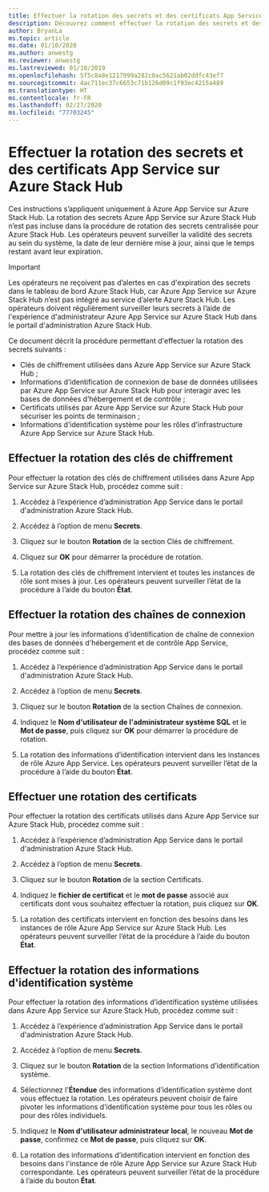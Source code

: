 ```yaml
---
title: Effectuer la rotation des secrets et des certificats App Service sur Azure Stack Hub
description: Découvrez comment effectuer la rotation des secrets et des certificats utilisés par Azure App Service sur Azure Stack Hub.
author: BryanLa
ms.topic: article
ms.date: 01/10/2020
ms.author: anwestg
ms.reviewer: anwestg
ms.lastreviewed: 01/10/2019
ms.openlocfilehash: 5f5c8a8e1217999a282c0ac5621ab02ddfc43ef7
ms.sourcegitcommit: 4ac711ec37c6653c71b126d09c1f93ec4215a489
ms.translationtype: HT
ms.contentlocale: fr-FR
ms.lasthandoff: 02/27/2020
ms.locfileid: "77703245"
---
```

# <a name="rotate-app-service-on-azure-stack-hub-secrets-and-certificates"></a>Effectuer la rotation des secrets et des certificats App Service sur Azure Stack Hub

Ces instructions s’appliquent uniquement à Azure App Service sur Azure Stack Hub.  La rotation des secrets Azure App Service sur Azure Stack Hub n’est pas incluse dans la procédure de rotation des secrets centralisée pour Azure Stack Hub.  Les opérateurs peuvent surveiller la validité des secrets au sein du système, la date de leur dernière mise à jour, ainsi que le temps restant avant leur expiration.

> [!Important]
> Les opérateurs ne reçoivent pas d’alertes en cas d'expiration des secrets dans le tableau de bord Azure Stack Hub, car Azure App Service sur Azure Stack Hub n’est pas intégré au service d’alerte Azure Stack Hub.  Les opérateurs doivent régulièrement surveiller leurs secrets à l’aide de l'expérience d'administrateur Azure App Service sur Azure Stack Hub dans le portail d'administration Azure Stack Hub.

Ce document décrit la procédure permettant d'effectuer la rotation des secrets suivants :

* Clés de chiffrement utilisées dans Azure App Service sur Azure Stack Hub ;
* Informations d’identification de connexion de base de données utilisées par Azure App Service sur Azure Stack Hub pour interagir avec les bases de données d’hébergement et de contrôle ;
* Certificats utilisés par Azure App Service sur Azure Stack Hub pour sécuriser les points de terminaison ;
* Informations d’identification système pour les rôles d'infrastructure Azure App Service sur Azure Stack Hub.

## <a name="rotate-encryption-keys"></a>Effectuer la rotation des clés de chiffrement

Pour effectuer la rotation des clés de chiffrement utilisées dans Azure App Service sur Azure Stack Hub, procédez comme suit :

1. Accédez à l’expérience d’administration App Service dans le portail d'administration Azure Stack Hub.

1. Accédez à l’option de menu **Secrets**.

1. Cliquez sur le bouton **Rotation** de la section Clés de chiffrement.

1. Cliquez sur **OK** pour démarrer la procédure de rotation.

1. La rotation des clés de chiffrement intervient et toutes les instances de rôle sont mises à jour. Les opérateurs peuvent surveiller l’état de la procédure à l’aide du bouton **État**.

## <a name="rotate-connection-strings"></a>Effectuer la rotation des chaînes de connexion

Pour mettre à jour les informations d’identification de chaîne de connexion des bases de données d'hébergement et de contrôle App Service, procédez comme suit :

1. Accédez à l’expérience d’administration App Service dans le portail d'administration Azure Stack Hub.

1. Accédez à l’option de menu **Secrets**.

1. Cliquez sur le bouton **Rotation** de la section Chaînes de connexion.

1. Indiquez le **Nom d'utilisateur de l'administrateur système SQL** et le **Mot de passe**, puis cliquez sur **OK** pour démarrer la procédure de rotation. 

1. La rotation des informations d’identification intervient dans les instances de rôle Azure App Service. Les opérateurs peuvent surveiller l’état de la procédure à l’aide du bouton **État**.

## <a name="rotate-certificates"></a>Effectuer une rotation des certificats

Pour effectuer la rotation des certificats utilisés dans Azure App Service sur Azure Stack Hub, procédez comme suit :

1. Accédez à l’expérience d’administration App Service dans le portail d'administration Azure Stack Hub.

1. Accédez à l’option de menu **Secrets**.

1. Cliquez sur le bouton **Rotation** de la section Certificats.

1. Indiquez le **fichier de certificat** et le **mot de passe** associé aux certificats dont vous souhaitez effectuer la rotation, puis cliquez sur **OK**.

1. La rotation des certificats intervient en fonction des besoins dans les instances de rôle Azure App Service sur Azure Stack Hub.  Les opérateurs peuvent surveiller l’état de la procédure à l’aide du bouton **État**.

## <a name="rotate-system-credentials"></a>Effectuer la rotation des informations d'identification système

Pour effectuer la rotation des informations d’identification système utilisées dans Azure App Service sur Azure Stack Hub, procédez comme suit :

1. Accédez à l’expérience d’administration App Service dans le portail d'administration Azure Stack Hub.

1. Accédez à l’option de menu **Secrets**.

1. Cliquez sur le bouton **Rotation** de la section Informations d’identification système.

1. Sélectionnez l'**Étendue** des informations d’identification système dont vous effectuez la rotation.  Les opérateurs peuvent choisir de faire pivoter les informations d’identification système pour tous les rôles ou pour des rôles individuels.

1. Indiquez le **Nom d'utilisateur administrateur local**, le nouveau **Mot de passe**, confirmez ce **Mot de passe**, puis cliquez sur **OK**.

1. La rotation des informations d’identification intervient en fonction des besoins dans l'instance de rôle Azure App Service sur Azure Stack Hub correspondante.  Les opérateurs peuvent surveiller l’état de la procédure à l’aide du bouton **État**.



